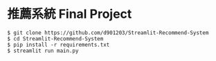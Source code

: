 # 推薦系統 Final Project

```
$ git clone https://github.com/d901203/Streamlit-Recommend-System
$ cd Streamlit-Recommend-System
$ pip install -r requirements.txt
$ streamlit run main.py
```